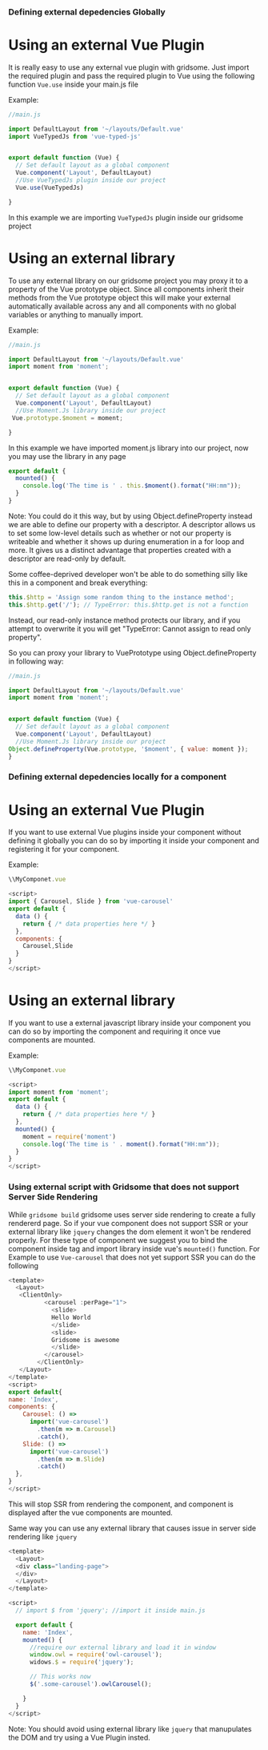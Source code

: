 ### Defining external depedencies Globally

# Using an external Vue Plugin 
It is really easy to use any external vue plugin with gridsome. Just import the required plugin and pass the required plugin to Vue using the following function `Vue.use` inside your main.js file

Example:
```javascript
//main.js 

import DefaultLayout from '~/layouts/Default.vue'
import VueTypedJs from 'vue-typed-js'


export default function (Vue) {
  // Set default layout as a global component
  Vue.component('Layout', DefaultLayout)
  //Use VueTypedJs plugin inside our project
  Vue.use(VueTypedJs)

}
```
In this example we are importing `VueTypedJs` plugin inside our gridsome project

# Using an external library 
To use any external library on our gridsome project you may  proxy it to a property of the Vue prototype object. Since all components inherit their methods from the Vue prototype object this will make your external automatically available across any and all components with no global variables or anything to manually import.

Example:
```javascript
//main.js

import DefaultLayout from '~/layouts/Default.vue'
import moment from 'moment';


export default function (Vue) {
  // Set default layout as a global component
  Vue.component('Layout', DefaultLayout)
  //Use Moment.Js library inside our project
 Vue.prototype.$moment = moment;

}
```
In this example we have imported moment.js library into our project, now you may use the library in any page 
```javascript
export default {
  mounted() {
    console.log('The time is ' . this.$moment().format("HH:mm"));
  }
}
```
Note: You could do it this way, but by using Object.defineProperty instead we are able to define our property with a descriptor. A descriptor allows us to set some low-level details such as whether or not our property is writeable and whether it shows up during enumeration in a for loop and more. It gives us a distinct advantage that properties created with a descriptor are read-only by default.

Some coffee-deprived developer won't be able to do something silly like this in a component and break everything:
```javascript
this.$http = 'Assign some random thing to the instance method';
this.$http.get('/'); // TypeError: this.$http.get is not a function
```
Instead, our read-only instance method protects our library, and if you attempt to overwrite it you will get "TypeError: Cannot assign to read only property".

So you can proxy your library to VuePrototype using Object.defineProperty in following way:
```javascript
//main.js

import DefaultLayout from '~/layouts/Default.vue'
import moment from 'moment';


export default function (Vue) {
  // Set default layout as a global component
  Vue.component('Layout', DefaultLayout)
  //Use Moment.Js library inside our project
Object.defineProperty(Vue.prototype, '$moment', { value: moment });
}
```

### Defining external depedencies locally for a component

# Using an external Vue Plugin 
If you want to use external Vue plugins inside your component without defining it globally you can do so by importing it inside your component and registering it for your component.

Example:
```javascript
\\MyComponet.vue

<script>
import { Carousel, Slide } from 'vue-carousel'
export default { 
  data () { 
    return { /* data properties here */ }
  }, 
  components: {
    Carousel,Slide
  }
}
</script>
```

# Using an external library 
If you want to use a external javascript library inside your component you can do so by importing the component and requiring it once vue components are mounted.

Example:
```javascript
\\MyComponet.vue

<script>
import moment from 'moment';
export default { 
  data () { 
    return { /* data properties here */ }
  }, 
  mounted() {
    moment = require('moment')
    console.log('The time is ' . moment().format("HH:mm"));
  }
}
</script>
```

### Using external script with Gridsome that does not support Server Side Rendering
While `gridsome build` gridsome uses server side rendering to create a fully rendererd page. So if your vue component does not support SSR or your external library like `jquery` changes the dom element it won't be rendered properly. For these type of component we suggest you to bind the component inside <ClientOnly></ClientOnly> tag and import library inside vue's `mounted()` function.
For Example to use `Vue-carousel` that does not yet support SSR you can do the following
```javascript
<template>
  <Layout>
   <ClientOnly>
          <carousel :perPage="1">
            <slide>
            Hello World
            </slide>
            <slide>
            Gridsome is awesome
            </slide>
          </carousel>
        </ClientOnly>
   </Layout>
</template> 
<script>
export default{
name: 'Index',
components: {
    Carousel: () =>
      import('vue-carousel')
        .then(m => m.Carousel)
        .catch(),
    Slide: () =>
      import('vue-carousel')
        .then(m => m.Slide)
        .catch()
  },
}
</script>
```
This will stop SSR from rendering the component, and component is displayed after the vue components are mounted.

Same way you can use any external library that causes issue in server side rendering like `jquery`
```javascript
<template>
  <Layout>
  <div class="landing-page">
  </div>
  </Layout>
</template>

<script>
  // import $ from 'jquery'; //import it inside main.js

  export default {
    name: 'Index',
    mounted() {
      //require our external library and load it in window
      window.owl = require('owl-carousel');
      widows.$ = require('jquery');

      // This works now
      $('.some-carousel').owlCarousel();

    }
  }
</script>
```

Note: You should avoid using external library like `jquery` that manupulates the DOM and try using a Vue Plugin insted.


